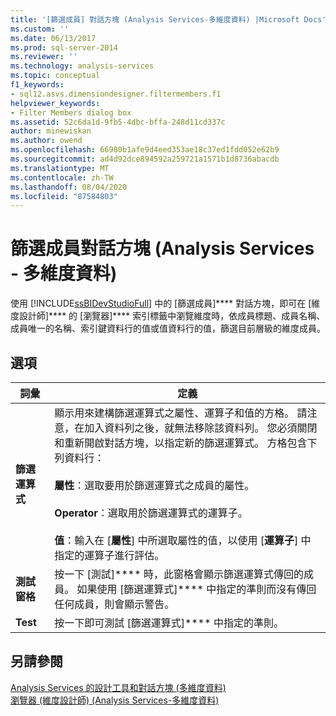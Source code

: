 ```yaml
---
title: '[篩選成員] 對話方塊 (Analysis Services-多維度資料) |Microsoft Docs'
ms.custom: ''
ms.date: 06/13/2017
ms.prod: sql-server-2014
ms.reviewer: ''
ms.technology: analysis-services
ms.topic: conceptual
f1_keywords:
- sql12.asvs.dimensiondesigner.filtermembers.f1
helpviewer_keywords:
- Filter Members dialog box
ms.assetid: 52c6da1d-9fb5-4dbc-bffa-248d11cd337c
author: minewiskan
ms.author: owend
ms.openlocfilehash: 66980b1afe9d4eed353ae18c37ed1fdd052e62b9
ms.sourcegitcommit: ad4d92dce894592a259721a1571b1d8736abacdb
ms.translationtype: MT
ms.contentlocale: zh-TW
ms.lasthandoff: 08/04/2020
ms.locfileid: "87584803"
---
```

# <a name="filter-members-dialog-box-analysis-services---multidimensional-data"></a>篩選成員對話方塊 (Analysis Services - 多維度資料)
  使用 [!INCLUDE[ssBIDevStudioFull](../includes/ssbidevstudiofull-md.md)] 中的 [篩選成員]**** 對話方塊，即可在 [維度設計師]**** 的 [瀏覽器]**** 索引標籤中瀏覽維度時，依成員標題、成員名稱、成員唯一的名稱、索引鍵資料行的值或值資料行的值，篩選目前層級的維度成員。  
  
## <a name="options"></a>選項  
  
|詞彙|定義|  
|----------|----------------|  
|**篩選運算式**|顯示用來建構篩選運算式之屬性、運算子和值的方格。 請注意，在加入資料列之後，就無法移除該資料列。 您必須關閉和重新開啟對話方塊，以指定新的篩選運算式。 方格包含下列資料行：<br /><br /> **屬性**：選取要用於篩選運算式之成員的屬性。<br /><br /> **Operator**：選取用於篩選運算式的運算子。<br /><br /> **值**：輸入在 [**屬性**] 中所選取屬性的值，以使用 [**運算子**] 中指定的運算子進行評估。|  
|**測試窗格**|按一下 [測試]**** 時，此窗格會顯示篩選運算式傳回的成員。 如果使用 [篩選運算式]**** 中指定的準則而沒有傳回任何成員，則會顯示警告。|  
|**Test**|按一下即可測試 [篩選運算式]**** 中指定的準則。|  
  
## <a name="see-also"></a>另請參閱  
 [Analysis Services 的設計工具和對話方塊 &#40;多維度資料&#41;](analysis-services-designers-and-dialog-boxes-multidimensional-data.md)   
 [瀏覽器 &#40;維度設計師&#41; &#40;Analysis Services-多維度資料&#41;](browser-dimension-designer-analysis-services-multidimensional-data.md)  
  
  
